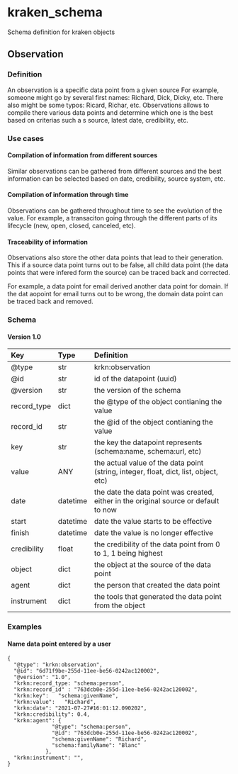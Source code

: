 # kraken_schema
Schema definition for kraken objects


## Observation
### Definition
An observation is a specific data point from a given source
For example, someone might go by several first names: Richard, Dick, Dicky, etc. There also might be some typos: Ricard, Richar, etc. 
Observations allows to compile there various data points and determine which one is the best based on criterias such a s source, latest date, credibility, etc. 

### Use cases

#### Compilation of information from different sources
Similar observations can be gathered from different sources and the best information can be selected based on date, credibility, source system, etc.

#### Compilation of information through time
Observations can be gathered throughout time to see the evolution of the value. For example, a transaciton going through the different parts of its lifecycle (new, open, closed, canceled, etc).

#### Traceability of information
Observations also store the other data points that lead to their generation. This if a source data point turns out to be false, all child data point (the data points that were infered form the source) can be traced back and corrected. 

For example, a data point for email derived another data point for domain. If the dat aopoint for email turns out to be wrong, the domain data point can be traced back and removed. 


### Schema

#### Version 1.0
|Key | Type | Definition |
| :--- | :--- | :--- |
| @type | str           | krkn:observation |
| @id | str             | id of the datapoint (uuid) |
| @version | str        | the version of the schema |
| record_type | dict    |  the @type of the object contianing the value |
| record_id | str       | the @id of the object contianing the value |
| key | str             | the key the datapoint represents (schema:name, schema:url, etc) |
| value | ANY           | the actual value of the data point (string, integer, float, dict, list, object, etc) |
| date | datetime       | the date the data point was created, either in the original source or default to now |
| start | datetime      | date the value starts to be effective |
| finish | datetime     | date the value is no longer effective |
| credibility | float   | the credibility of the data point from 0 to 1, 1 being highest |
| object | dict         | the object at the source of the data point |
| agent | dict          | the person that created the data point |
| instrument | dict     | the tools that generated the data point from the object |


### Examples

#### Name data point entered by a user
```
{
  "@type": "krkn:observation",
  "@id": "6d71f9be-255d-11ee-be56-0242ac120002",
  "@version": "1.0",
  "krkn:record_type: "schema:person",
  "krkn:record_id" : "763dcb0e-255d-11ee-be56-0242ac120002",
  "krkn:key":   "schema:givenName",
  "krkn:value":   "Richard",
  "krkn:date": "2021-07-27#16:01:12.090202",
  "krkn:credibility": 0.4,
  "krkn:agent": {
              "@type": "schema:person",
              "@id": "763dcb0e-255d-11ee-be56-0242ac120002",
              "schema:givenName": "Richard",
              "schema:familyName": "Blanc"
            },
  "krkn:instrument": "",
}

```
  
